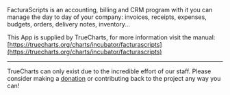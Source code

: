 FacturaScripts is an accounting, billing and CRM program with it you can manage the day to day of your company: invoices, receipts, expenses, budgets, orders, delivery notes, inventory...

This App is supplied by TrueCharts, for more information visit the manual: [https://truecharts.org/charts/incubator/facturascripts](https://truecharts.org/charts/incubator/facturascripts)

---

TrueCharts can only exist due to the incredible effort of our staff.
Please consider making a [donation](https://truecharts.org/sponsor) or contributing back to the project any way you can!
